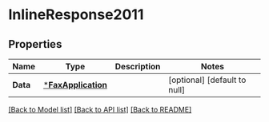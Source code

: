 # InlineResponse2011

## Properties
Name | Type | Description | Notes
------------ | ------------- | ------------- | -------------
**Data** | [***FaxApplication**](FaxApplication.md) |  | [optional] [default to null]

[[Back to Model list]](../README.md#documentation-for-models) [[Back to API list]](../README.md#documentation-for-api-endpoints) [[Back to README]](../README.md)

